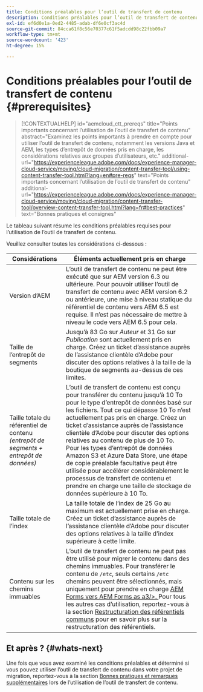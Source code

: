 ```yaml
---
title: Conditions préalables pour l’outil de transfert de contenu
description: Conditions préalables pour l’outil de transfert de contenu
exl-id: ef6d0e1a-0ed2-4485-adab-df6e0cf3ac4d
source-git-commit: 84cca61f8c56e70377c61f5adcdd98c22fbb09a7
workflow-type: tm+mt
source-wordcount: '423'
ht-degree: 15%

---
```


# Conditions préalables pour l’outil de transfert de contenu {#prerequisites}

>[!CONTEXTUALHELP]
>id="aemcloud_ctt_prereqs"
>title="Points importants concernant l’utilisation de l’outil de transfert de contenu"
>abstract="Examinez les points importants à prendre en compte pour utiliser l’outil de transfert de contenu, notamment les versions Java et AEM, les types d’entrepôt de données pris en charge, les considérations relatives aux groupes d’utilisateurs, etc."
>additional-url="https://experienceleague.adobe.com/docs/experience-manager-cloud-service/moving/cloud-migration/content-transfer-tool/using-content-transfer-tool.html?lang=en#pre-reqs" text="Points importants concernant l’utilisation de l’outil de transfert de contenu"
>additional-url="https://experienceleague.adobe.com/docs/experience-manager-cloud-service/moving/cloud-migration/content-transfer-tool/overview-content-transfer-tool.html?lang=fr#best-practices" text="Bonnes pratiques et consignes"

Le tableau suivant résume les conditions préalables requises pour l’utilisation de l’outil de transfert de contenu.

Veuillez consulter toutes les considérations ci-dessous :

| Considérations | Éléments actuellement pris en charge |
|--- |--- |
| Version d’AEM | L’outil de transfert de contenu ne peut être exécuté que sur AEM version 6.3 ou ultérieure. Pour pouvoir utiliser l’outil de transfert de contenu avec AEM version 6.2 ou antérieure, une mise à niveau statique du référentiel de contenu vers AEM 6.5 est requise. Il n’est pas nécessaire de mettre à niveau le code vers AEM 6.5 pour cela. |
| Taille de l’entrepôt de segments | Jusqu’à 83 Go sur *Auteur* et 31 Go sur *Publication* sont actuellement pris en charge. Créez un ticket d’assistance auprès de l’assistance clientèle d’Adobe pour discuter des options relatives à la taille de la boutique de segments au-dessus de ces limites. |
| Taille totale du référentiel de contenu <br>*(entrepôt de segments + entrepôt de données)* | L’outil de transfert de contenu est conçu pour transférer du contenu jusqu’à 10 To pour le type d’entrepôt de données basé sur les fichiers. Tout ce qui dépasse 10 To n’est actuellement pas pris en charge. Créez un ticket d’assistance auprès de l’assistance clientèle d’Adobe pour discuter des options relatives au contenu de plus de 10 To. <br>Pour les types d’entrepôt de données Amazon S3 et Azure Data Store, une étape de  [ ](https://experienceleague.adobe.com/docs/experience-manager-cloud-service/moving/cloud-migration/content-transfer-tool/handling-large-content-repositories.html?lang=en#setting-up-pre-copy-step) copie préalable facultative peut être utilisée pour accélérer considérablement le processus de transfert de contenu et prendre en charge une taille de stockage de données supérieure à 10 To. |
| Taille totale de l’index | La taille totale de l’index de 25 Go au maximum est actuellement prise en charge. Créez un ticket d’assistance auprès de l’assistance clientèle d’Adobe pour discuter des options relatives à la taille d’index supérieure à cette limite. |
| Contenu sur les chemins immuables | L’outil de transfert de contenu ne peut pas être utilisé pour migrer le contenu dans des chemins immuables. Pour transférer le contenu de `/etc`, seuls certains `/etc` chemins peuvent être sélectionnés, mais uniquement pour prendre en charge [AEM Forms vers AEM Forms as a3/>. ](https://experienceleague.adobe.com/docs/experience-manager-forms-cloud-service/forms/migrate-to-forms-as-a-cloud-service.html?lang=en#paths-of-various-aem-forms-specific-assets) Pour tous les autres cas d’utilisation, reportez-vous à la section [Restructuration des référentiels communs](https://experienceleague.adobe.com/docs/experience-manager-64/deploying/restructuring/all-repository-restructuring-in-aem-6-4.html?lang=en#restructuring) pour en savoir plus sur la restructuration des référentiels. |

## Et après ? {#whats-next}

Une fois que vous avez examiné les conditions préalables et déterminé si vous pouvez utiliser l’outil de transfert de contenu dans votre projet de migration, reportez-vous à la section [Bonnes pratiques et remarques supplémentaires](/help/move-to-cloud-service/content-transfer-tool/using-content-transfer-tool.md) lors de l’utilisation de l’outil de transfert de contenu.
